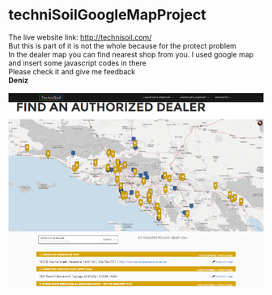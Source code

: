 # techniSoilGoogleMapProject
The live website link: http://technisoil.com/<br>
But this is part of it is not the whole because for the protect problem<br>
In the dealer map you can find nearest shop from you. I used google map and insert some javascript codes in there<br>
Please check it and give me feedback<br>
<b>Deniz<b>
<br>
<br>
![Alt text](https://github.com/david3310/techniSoilGoogleMapProject/blob/master/screenshot.png "Look!")
